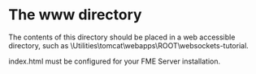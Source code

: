 The www directory
=================

The contents of this directory should be placed in a web accessible directory,
such as <FMEServer>\Utilities\tomcat\webapps\ROOT\websockets-tutorial.

index.html must be configured for your FME Server installation.